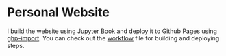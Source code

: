 # Personal Website

I build the website using [Jupyter Book](https://jupyterbook.org/) and deploy
it to Github Pages using [ghp-import](https://github.com/c-w/ghp-import).
You can check out the
[workflow](https://github.com/cheginit/personal_website/blob/main/.github/workflows/build.yml)
file for building and deploying steps.
